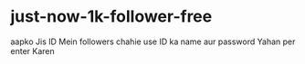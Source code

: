 # just-now-1k-follower-free
aapko Jis ID Mein followers chahie use ID ka name aur password Yahan per enter Karen
